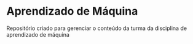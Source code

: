 # Aprendizado de Máquina
Repositório criado para gerenciar o conteúdo da turma da disciplina de aprendizado de máquina
